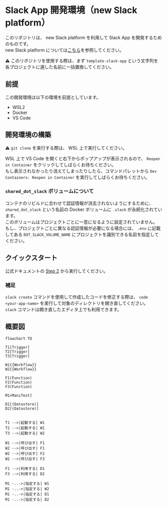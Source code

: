 # Slack App 開発環境（new Slack platform）

このリポジトリは、 new Slack platform を利用して Slack App を開発するためのものです。  
new Slack platform については[こちら](https://api.slack.com/future)を参照してください。

⚠️ このリポジトリを使用する際は、まず `template-slack-app` という文字列を各プロジェクトに適した名前に一括置換してください。

## 前提

この開発環境は以下の環境を前提としています。

- WSL2
- Docker
- VS Code

## 開発環境の構築

⚠️ `git clone` を実行する際は、 WSL 上で実行してください。

WSL 上で VS Code を開くと右下からポップアップが表示されるので、 `Reopen in Container` をクリックしてしばらくお待ちください。  
もし表示されなかったり消えてしまったりしたら、コマンドパレットから `Dev Containers: Reopen in Container` を実行してしばらくお待ちください。

### `shared_dot_slack` ボリュームについて

コンテナのリビルドに合わせて認証情報が消去されないようにするために、 `shared_dot_slack` という名前の Docker ボリュームに `.slack` が永続化されています。  
このボリュームはプロジェクトごとに一意になるように設定されていません。  
もし、プロジェクトごとに異なる認証情報が必要になる場合には、 `.env` に記載してある `DOT_SLACK_VOLUME_NAME` にプロジェクトを識別できる名前を指定してください。

## クイックスタート

公式ドキュメントの [Step 2](https://api.slack.com/future/quickstart#authorize-cli) から実行してください。

### 補足

`slack create` コマンドを使用して作成したコードを修正する際は、 `code <your-app-name>` を実行して対象のディレクトリを開き直してください。  
`slack` コマンドは開き直したエディタ上でも利用できます。

## 概要図

```mermaid
flowchart TD

T1[Trigger]
T2[Trigger]
T3[Trigger]

W1{{Workflow}}
W2{{Workflow}}

F1(Function)
F2(Function)
F3(Function)

M1>Manifest]

D1[(Datastore)]
D2[(Datastore)]


T1 -->|起動する| W1
T2 -->|起動する| W1
T3 -->|起動する| W2

W1 -->|呼び出す| F1
W2 -->|呼び出す| F1
W2 -->|呼び出す| F2
W2 -->|呼び出す| F3

F1 -->|利用する| D1
F3 -->|利用する| D2

M1 -..->|指定する| W1
M1 -..->|指定する| W2
M1 -..->|指定する| D1
M1 -..->|指定する| D2
```
